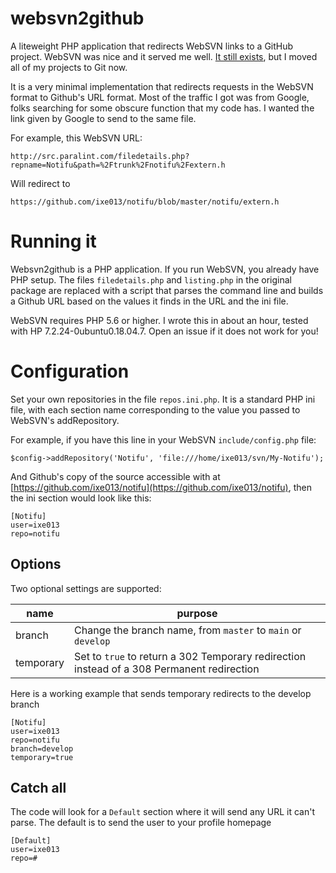 # websvn2github
A liteweight PHP application that redirects WebSVN links to a GitHub project. WebSVN was nice and it served me well. [It still exists](https://github.com/websvnphp/websvn), but I moved all of my projects to Git now.

It is a very minimal implementation that redirects requests in the WebSVN format to Github's URL format. Most of the traffic I got was from Google, folks searching for some obscure function that my code has. I wanted the link given by Google to send to the same file.

For example, this WebSVN URL:

```
http://src.paralint.com/filedetails.php?repname=Notifu&path=%2Ftrunk%2Fnotifu%2Fextern.h
```

Will redirect to 

```
https://github.com/ixe013/notifu/blob/master/notifu/extern.h
```


# Running it

Websvn2github is a PHP application. If you run WebSVN, you already have PHP setup. The files `filedetails.php` and `listing.php` in the original package are replaced with a script that parses the command line and builds a Github URL based on the values it finds in the URL and the ini file.

WebSVN requires PHP 5.6 or higher. I wrote this in about an hour, tested with HP 7.2.24-0ubuntu0.18.04.7. Open an issue if it does not work for you!


# Configuration

Set your own repositories in the file `repos.ini.php`. It is a standard PHP ini file, with each section name corresponding to the value you passed to WebSVN's addRepository.

For example, if you have this line in your WebSVN `include/config.php` file:

```
$config->addRepository('Notifu', 'file:///home/ixe013/svn/My-Notifu');
```

And Github's copy of the source accessible with at [https://github.com/ixe013/notifu](https://github.com/ixe013/notifu), then the ini section would look like this:

```
[Notifu]
user=ixe013
repo=notifu
```

## Options

Two optional settings are supported:

| name | purpose |
|------|---------|
| branch | Change the branch name, from `master` to `main` or `develop` |
| temporary | Set to `true` to return a 302 Temporary redirection instead of a 308 Permanent redirection |

Here is a working example that sends temporary redirects to the develop branch

```
[Notifu]
user=ixe013
repo=notifu
branch=develop
temporary=true
```

## Catch all

The code will look for a `Default` section where it will send any URL it can't parse. The default is to send the user to your profile homepage

```
[Default]
user=ixe013
repo=#
```
